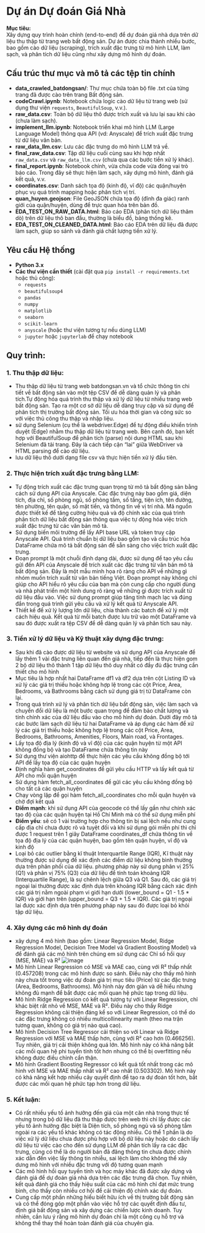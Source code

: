 
# Dự án Dự đoán Giá Nhà

**Mục tiêu:**  
Xây dựng quy trình hoàn chỉnh (end-to-end) để dự đoán giá nhà dựa trên dữ liệu thu thập từ trang web bất động sản. Dự án được chia thành nhiều bước, bao gồm cào dữ liệu (scraping), trích xuất đặc trưng từ mô hình LLM, làm sạch, và phân tích dữ liệu cũng như xây dựng mô hình dự đoán.

## Cấu trúc thư mục và mô tả các tệp tin chính

- **data_crawled_batdongsan/**: Thư mục chứa toàn bộ file .txt của từng trang đã được cào trên trang Bất động sản.  
- **codeCrawl.ipynb**: Notebook chứa logic cào dữ liệu từ trang web (sử dụng thư viện `requests`, `BeautifulSoup`, v.v.).  
- **raw_data.csv**: Toàn bộ dữ liệu thô được trích xuất và lưu lại sau khi cào (chưa làm sạch).  
- **implement_llm.ipynb**: Notebook triển khai mô hình LLM (Large Language Model) thông qua API (vd: Anyscale) để trích xuất đặc trưng từ dữ liệu văn bản.  
- **raw_data_llm.csv**: Lưu các đặc trưng do mô hình LLM trả về.  
- **final_raw_data.csv**: Tập dữ liệu cuối cùng sau khi hợp nhất `raw_data.csv` và `raw_data_llm.csv` (chưa qua các bước tiền xử lý khác).  
- **final_report.ipynb**: Notebook chính, vừa chứa code vừa đóng vai trò báo cáo. Trong đây sẽ thực hiện làm sạch, xây dựng mô hình, đánh giá kết quả, v.v.  
- **coordinates.csv**: Danh sách tọa độ (kinh độ, vĩ độ) các quận/huyện phục vụ quá trình mapping hoặc phân tích vị trí.  
- **quan_huyen.geojson**: File GeoJSON chứa tọa độ (đỉnh đa giác) ranh giới của quận/huyện, dùng để trực quan hóa trên bản đồ.  
- **EDA_TEST_ON_RAW_DATA.html**: Báo cáo EDA (phân tích dữ liệu thăm dò) trên dữ liệu thô ban đầu, thường là biểu đồ, bảng thống kê.  
- **EDA_TEST_ON_CLEANED_DATA.html**: Báo cáo EDA trên dữ liệu đã được làm sạch, giúp so sánh và đánh giá chất lượng tiền xử lý.

## Yêu cầu Hệ thống

- **Python 3.x**  
- **Các thư viện cần thiết** (cài đặt qua `pip install -r requirements.txt` hoặc thủ công):
  - `requests`
  - `beautifulsoup4`
  - `pandas`
  - `numpy`
  - `matplotlib`
  - `seaborn`
  - `scikit-learn`
  - `anyscale` (hoặc thư viện tương tự nếu dùng LLM)
  - `jupyter` hoặc `jupyterlab` để chạy notebook

## Quy trình:
### 1. Thu thập dữ liệu:
- Thu thập dữ liệu từ trang web batdongsan.vn và tổ chức thông tin chi tiết về bất động sản vào một tệp CSV để dễ dàng quản lý và phân tích.Tự động hóa quá trình thu thập và xử lý dữ liệu từ nhiều trang web bất động sản. Tạo ra một cơ sở dữ liệu dễ dàng truy cập và sử dụng để phân tích thị trường bất động sản. Tối ưu hóa thời gian và công sức so với việc thủ công thu thập và nhập liệu. 
- sử dụng Selenium (cụ thể là webdriver.Edge) để tự động điều khiển trình duyệt (Edge) nhằm thu thập dữ liệu từ trang web. Bên cạnh đó, bạn kết hợp với BeautifulSoup để phân tích (parse) nội dung HTML sau khi Selenium đã tải trang. Đây là cách tiếp cận “lai” giữa WebDriver và HTML parsing để cào dữ liệu.
- lưu dữ liệu thô dưới dạng file csv và thực hiện tiền xử lý đầu tiên.
### 2. Thực hiện trích xuất đặc trưng bằng LLM:
- Tự động trích xuất các đặc trưng quan trọng từ mô tả bất động sản bằng cách sử dụng API của Anyscale. Các đặc trưng này bao gồm giá, diện tích, địa chỉ, số phòng ngủ, số phòng tắm, số tầng, tiện ích, tên đường, tên phường, tên quận, số mặt tiền, và thông tin về vị trí nhà. Mã nguồn được thiết kế để tăng cường hiệu quả và độ chính xác của quá trình phân tích dữ liệu bất động sản thông qua việc tự động hóa việc trích xuất đặc trưng từ các văn bản mô tả.
- Sử dụng biến môi trường để lấy API base URL và token truy cập Anyscale API. Quá trình chuẩn bị dữ liệu bao gồm tạo và cấu trúc hóa DataFrame chứa mô tả bất động sản để sẵn sàng cho việc trích xuất đặc trưng.
- Đoạn prompt là một chuỗi định dạng dài, được sử dụng để tạo yêu cầu gửi đến API của Anyscale để trích xuất các đặc trưng từ văn bản mô tả bất động sản. Đây là một mẫu minh họa rõ ràng cho API về những gì nhóm muốn trích xuất từ văn bản tiếng Việt. Đoạn prompt này không chỉ giúp cho API hiểu rõ yêu cầu của bạn mà còn cung cấp cho người dùng và nhà phát triển một hình dung rõ ràng về những gì được trích xuất từ dữ liệu đầu vào. Việc sử dụng prompt giúp tăng tính mạch lạc và đúng đắn trong quá trình gửi yêu cầu và xử lý kết quả từ Anyscale API.
- Thiết kế để xử lý lượng lớn dữ liệu, chia thành các batch để xử lý một cách hiệu quả. Kết quả từ mỗi batch được lưu trữ vào một DataFrame và sau đó được xuất ra tệp CSV để dễ dàng quản lý và phân tích sau này.
### 3. Tiền xử lý dữ liệu và Kỹ thuật xây dựng đặc trưng:
- Sau khi đã cào được dữ liệu từ website và sử dụng API của Anyscale để lấy thêm 1 vài đặc trưng liên quan đến giá nhà, tiếp đến là thực hiện gom 2 bộ dữ liệu thô thành 1 tập dữ liệu thô duy nhất có đầy đủ đặc trưng cần thiết cho mô hình
- Mục tiêu là hợp nhất hai DataFrame df1 và df2 dựa trên cột Listing ID và xử lý các giá trị thiếu hoặc không hợp lệ trong các cột Price, Area, Bedrooms, và Bathrooms bằng cách sử dụng giá trị từ DataFrame còn lại.
- Trong quá trình xử lý và phân tích dữ liệu bất động sản, việc làm sạch và chuyển đổi dữ liệu là một bước quan trọng để đảm bảo chất lượng và tính chính xác của dữ liệu đầu vào cho mô hình dự đoán. Dưới đây mô tả các bước làm sạch dữ liệu từ hai DataFrame và áp dụng các hàm để xử lý các giá trị thiếu hoặc không hợp lệ trong các cột Price, Area, Bedrooms, Bathrooms, Amenities, Floors, Main road, và Frontages.
- Lấy tọa độ địa lý (kinh độ và vĩ độ) của các quận huyện từ một API không đồng bộ và tạo DataFrame chứa thông tin này
- Sử dụng thư viện aiohttp để thực hiện các yêu cầu không đồng bộ tới API để lấy tọa độ của các quận huyện
- Định nghĩa hàm get_coordinates để gửi yêu cầu HTTP và lấy kết quả từ API cho mỗi quận huyện
- Sử dụng hàm fetch_all_coordinates để gửi các yêu cầu không đồng bộ cho tất cả các quận huyện
- Chạy vòng lặp để gọi hàm fetch_all_coordinates cho mỗi quận huyện và chờ đợi kết quả
- **Điểm mạnh**: khi sử dụng API của geocode có thể lấy gần như chính xác tạo độ của các quận huyện tại Hồ Chí Minh mà có thể sử dụng miễn phí
- **Điểm yếu**: sẽ có 1 vài trường hợp cho thông tin bị sai lệch nếu như cung cấp địa chỉ chưa được rõ và tuyệt đối và khi sử dụng gói miễn phí thì chỉ được 1 request trên 1 giây
DataFrame coordinates_df chứa thông tin về tọa độ địa lý của các quận huyện, bao gồm tên quận huyện, vĩ độ và kinh độ
- Loại bỏ các outlier bằng kĩ thuật Interquartile Range (IQR), Kĩ thuật này thường được sử dụng để xác định các điểm dữ liệu không bình thường dựa trên phân phối của dữ liệu. phương pháp này sử dụng phân vị 25% (Q1) và phân vị 75% (Q3) của dữ liệu để tính toán khoảng IQR (Interquartile Range), là sự chênh lệch giữa Q3 và Q1. Sau đó, các giá trị ngoại lai thường được xác định dựa trên khoảng IQR bằng cách xác định các giá trị nằm ngoài phạm vi giới hạn dưới (lower_bound = Q1 - 1.5 * IQR) và giới hạn trên (upper_bound = Q3 + 1.5 * IQR). Các giá trị ngoại lai được xác định dựa trên phương pháp này sau đó được loại bỏ khỏi tập dữ liệu.

### 4. Xây dựng các mô hình dự đoán 
- xây dựng 4 mô hình (bao gồm: Linear Regression Model, Ridge Regression Model, Decision Tree Model và Gradient Boosting Model) và để đánh giá các mô hình trên chúng em sử dụng các Chỉ số hồi quy (MSE, MAE) và R²
![image](https://github.com/user-attachments/assets/72a6e174-7428-4f6f-864c-202448959d91)
- Mô hình Linear Regression có MSE và MAE cao, cùng với R² thấp nhất (0.457208) trong các mô hình được so sánh. Điều này cho thấy mô hình này chưa tốt trong việc dự đoán giá trị mục tiêu (Price) từ các đặc trưng (Area, Bedrooms, Bathrooms). Mô hình này đơn giản và dễ hiểu nhưng không đủ mạnh để bắt được các mối quan hệ phức tạp trong dữ liệu.
- Mô hình Ridge Regression có kết quả tương tự với Linear Regression, chỉ khác biệt rất nhỏ về MSE, MAE và R². Điều này cho thấy Ridge Regression không cải thiện đáng kể so với Linear Regression, có thể do các đặc trưng không có nhiều multicollinearity mạnh (theo ma trận tương quan, không có giá trị nào quá cao).
- Mô hình Decision Tree Regressor cải thiện so với Linear và Ridge Regression với MSE và MAE thấp hơn, cùng với R² cao hơn (0.466256). Tuy nhiên, giá trị cải thiện không quá lớn. Mô hình này có khả năng bắt các mối quan hệ phi tuyến tính tốt hơn nhưng có thể bị overfitting nếu không được điều chỉnh cẩn thận.
- Mô hình Gradient Boosting Regressor có kết quả tốt nhất trong các mô hình với MSE và MAE thấp nhất và R² cao nhất (0.503302). Mô hình này có khả năng kết hợp nhiều cây quyết định để tạo ra dự đoán tốt hơn, bắt được các mối quan hệ phức tạp hơn trong dữ liệu.

### 5. Kết luận:
- Có rất nhiều yếu tố ảnh hưởng đến giá của một căn nhà trong thực tế nhưng trong bộ dữ liệu đã thu thập được trên web thì chỉ lấy được các yếu tố ảnh hưởng đặc biệt là Diện tích, số phòng ngủ và số phòng tắm ngoài ra các yếu tố khác không có tác động nhiều. Có thể 1 phần là do việc xử lý dữ liệu chưa được phù hợp với bộ dữ liệu này hoặc do cách lấy dữ liệu từ việc cào cho đến sử dụng LLM để phân tích lấy ra các đặc trưng, cũng có thể là do người bán đã đăng thông tin chưa được chính xác dẫn đến việc lấy thông tin nhiễu, sai lệch làm cho không thể xây dưng mô hình với nhiều đặc trưng với độ tương quan mạnh
- Các mô hình hồi quy tuyến tính và học máy khác đã được xây dựng và đánh giá để dự đoán giá nhà dựa trên các đặc trưng đã chọn. Tuy nhiên, kết quả đánh giá cho thấy hiệu suất của các mô hình chỉ đạt mức trung bình, cho thấy còn nhiều cơ hội để cải thiện độ chính xác dự đoán.
- Cung cấp một phần những hiểu biết hữu ích về thị trường bất động sản và có thể đóng góp một phần vào việc hỗ trợ các quyết định đầu tư, định giá bất động sản và xây dựng các chiến lược kinh doanh. Tuy nhiên, cần lưu ý rằng mô hình dự đoán chỉ là một công cụ hỗ trợ và không thể thay thế hoàn toàn đánh giá của chuyên gia.
